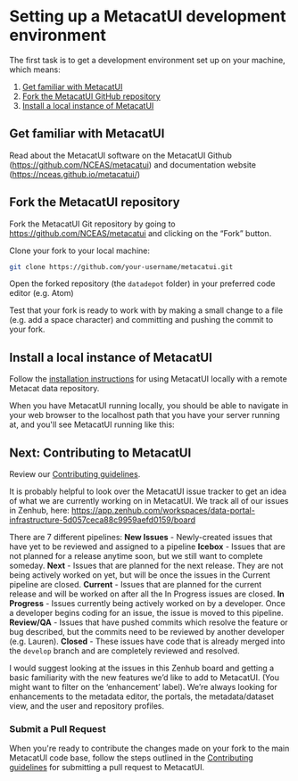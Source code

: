 # Setting up a MetacatUI development environment

The first task is to get a development environment set up on your machine, which means:

1. [Get familiar with MetacatUI](#get-familiar-with-metacatui)
2. [Fork the MetacatUI GitHub repository](#fork-the-MetacatUI-repository)
3. [Install a local instance of MetacatUI](#install-a-local-instance-of-metacatui)

## Get familiar with MetacatUI
Read about the MetacatUI software on the MetacatUI Github (https://github.com/NCEAS/metacatui) and documentation website (https://nceas.github.io/metacatui/)

## Fork the MetacatUI repository

Fork the MetacatUI Git repository by going to https://github.com/NCEAS/metacatui and clicking on the “Fork” button.

Clone your fork to your local machine:

```bash
git clone https://github.com/your-username/metacatui.git
```

Open the forked repository (the `datadepot` folder) in your preferred code editor (e.g. Atom)

Test that your fork is ready to work with by making a small change to a file (e.g. add a space character) and committing and pushing the commit to your fork.

## Install a local instance of MetacatUI
Follow the [installation instructions](local.html) for using MetacatUI locally with a remote Metacat data repository.

When you have MetacatUI running locally, you should be able to navigate in your web browser to the localhost path that you have your server running at, and you'll see MetacatUI running like this:

## Next: Contributing to MetacatUI

Review our [Contributing guidelines](https://github.com/NCEAS/metacatui/blob/master/CONTRIBUTING.md).

It is probably helpful to look over the MetacatUI issue tracker to get an idea of what we are currently working on in MetacatUI. We track all of our issues in Zenhub, here: https://app.zenhub.com/workspaces/data-portal-infrastructure-5d057ceca88c9959aefd0159/board

There are 7 different pipelines:
**New Issues** - Newly-created issues that have yet to be reviewed and assigned to a pipeline
**Icebox** - Issues that are not planned for a release anytime soon, but we still want to complete someday.
**Next** - Issues that are planned for the next release. They are not being actively worked on yet, but will be once the issues in the Current pipeline are closed.
**Current** - Issues that are planned for the current release and will be worked on after all the In Progress issues are closed.
**In Progress** - Issues currently being actively worked on by a developer. Once a developer begins coding for an issue, the issue is moved to this pipeline.
**Review/QA** - Issues that have pushed commits which resolve the feature or bug described, but the commits need to be reviewed by another developer (e.g. Lauren).
**Closed** - These issues have code that is already merged into the `develop` branch and are completely reviewed and resolved.

I would suggest looking at the issues in this Zenhub board and getting a basic familiarity with the new features we’d like to add to MetacatUI. (You might want to filter on the ‘enhancement’ label). We’re always looking for enhancements to the metadata editor, the portals, the metadata/dataset view, and the user and repository profiles.

### Submit a Pull Request

When you're ready to contribute the changes made on your fork to the main MetacatUI code base, follow the steps outlined in the [Contributing guidelines](https://github.com/NCEAS/metacatui/blob/master/CONTRIBUTING.md) for submitting a pull request to MetacatUI.

